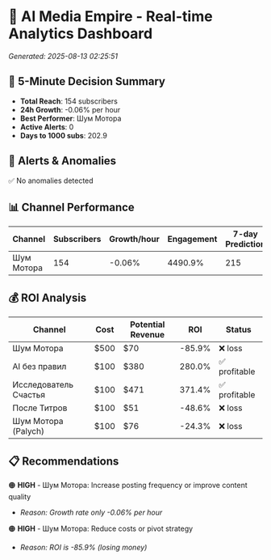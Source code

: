 # 🚀 AI Media Empire - Real-time Analytics Dashboard

*Generated: 2025-08-13 02:25:51*

## 🎯 5-Minute Decision Summary

- **Total Reach**: 154 subscribers
- **24h Growth**: -0.06% per hour
- **Best Performer**: Шум Мотора
- **Active Alerts**: 0
- **Days to 1000 subs**: 202.9

## 🚨 Alerts & Anomalies

✅ No anomalies detected

## 📊 Channel Performance

| Channel | Subscribers | Growth/hour | Engagement | 7-day Prediction |
|---------|------------|-------------|------------|------------------|
| Шум Мотора | 154 | -0.06% | 4490.9% | 215 |

## 💰 ROI Analysis

| Channel | Cost | Potential Revenue | ROI | Status |
|---------|------|------------------|-----|--------|
| Шум Мотора | $500 | $70 | -85.9% | ❌ loss |
| AI без правил | $100 | $380 | 280.0% | ✅ profitable |
| Исследователь Счастья | $100 | $471 | 371.4% | ✅ profitable |
| После Титров | $100 | $51 | -48.6% | ❌ loss |
| Шум Мотора (Palych) | $100 | $76 | -24.3% | ❌ loss |

## 📋 Recommendations

🟠 **HIGH** - Шум Мотора: Increase posting frequency or improve content quality
   - *Reason: Growth rate only -0.06% per hour*

🟠 **HIGH** - Шум Мотора: Reduce costs or pivot strategy
   - *Reason: ROI is -85.9% (losing money)*

